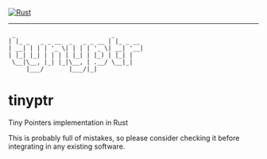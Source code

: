 [![Rust](https://github.com/alessandrostone/tinyptr/actions/workflows/rust.yml/badge.svg)](https://github.com/alessandrostone/tinyptr/actions/workflows/rust.yml)

---
```
 _                           _        
| |_ _   _ _ __  _   _ _ __ | |_ _ __ 
| __| | | | '_ \| | | | '_ \| __| '__|
| |_| |_| | | | | |_| | |_) | |_| |   
 \__|\__, |_| |_|\__, | .__/ \__|_|   
     |___/       |___/|_|             

```
# tinyptr
Tiny Pointers implementation in Rust

This is probably full of mistakes, so please consider checking it before integrating in any existing software.
